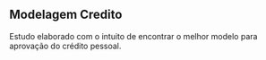 ## Modelagem Credito

Estudo elaborado com o intuito de encontrar o melhor modelo para aprovação do crédito pessoal.

